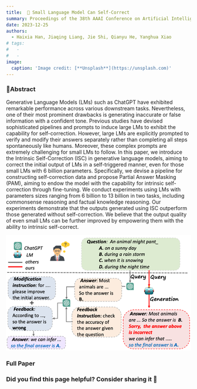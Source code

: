 ```yaml
---
title:  🤖️ Small Language Model Can Self-Correct
summary: Proceedings of the 38th AAAI Conference on Artificial Intelligence (AAAI-24)
date: 2023-12-25
authors:
  - Haixia Han, Jiaqing Liang, Jie Shi, Qianyu He, Yanghua Xiao
# tags:
#   - 
#   - 
image:
  caption: 'Image credit: [**Unsplash**](https://unsplash.com)'
---
```

### 🌟Abstract
Generative Language Models (LMs) such as ChatGPT have exhibited remarkable performance across various downstream tasks. Nevertheless, one of their most prominent drawbacks is generating inaccurate or false information with a confident tone. Previous studies have devised sophisticated pipelines and prompts to induce large LMs to exhibit the capability for self-correction. However, large LMs are explicitly prompted to verify and modify their answers separately rather than completing all steps spontaneously like humans. Moreover, these complex prompts are extremely challenging for small LMs to follow. In this paper, we introduce the Intrinsic Self-Correction (ISC) in generative language models, aiming to correct the initial output of LMs in a self-triggered manner, even for those small LMs with 6 billion parameters. Specifically, we devise a pipeline for constructing self-correction data and propose Partial Answer Masking (PAM), aiming to endow the model with the capability for intrinsic self-correction through fine-tuning. We conduct experiments using LMs with parameters sizes ranging from 6 billion to 13 billion in two tasks, including commonsense reasoning and factual knowledge reasoning. Our experiments demonstrate that the outputs generated using ISC outperform those generated without self-correction. We believe that the output quality of even small LMs can be further improved by empowering them with the ability to intrinsic self-correct.

![图1](./fig1.jpg "Fig. Two self-correction methods are demonstrated in language models in response to a query. The gray line on the left illustrates the process of self-correction employing prompt engineering in large language models like ChatGPT. The red line shows the overall steps of our proposed Intrinsic Self-Correction, where self-verification and self-modification occur spontaneously.")

### Full Paper 

### Did you find this page helpful? Consider sharing it 🙌




